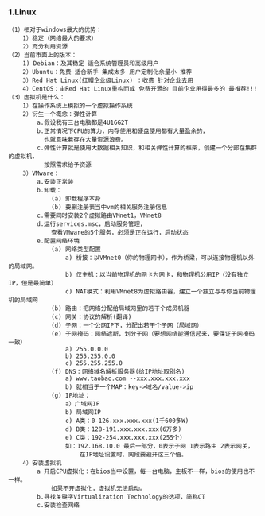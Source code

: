 ### 1.Linux 
    （1）相对于windows最大的优势：
        1）稳定（网络最大的要求）
        2）充分利用资源
    （2）当前市面上的版本：
        1) Debian：及其稳定 适合系统管理员和高级用户
        2）Ubuntu：免费 适合新手 集成太多 用户定制化余量小 推荐
        3）Red Hat Linux(红帽企业级Linux) ：收费 针对企业去用
        4）CentOS：由Red Hat Linux重构而成 免费开源的 目前企业用得最多的 最推荐!!!
    （3）虚拟机是什么：
        1）在操作系统上模拟的一个虚拟操作系统
        2）衍生一个概念：弹性计算
            a.假设我有三台电脑都是4U16G2T
            b.正常情况下CPU的算力，内存使用和硬盘使用都有大量盈余的，
              也就意味着存在大量资源浪费。
            c.弹性计算就是使用大数据相关知识，和相关弹性计算的框架，创建一个分部在集群的虚拟机，
              按照需求给予资源
        3）VMware：
            a.安装正常装
            b.卸载：
                (a) 卸载程序本身
                (b) 要删注册表当中vm的相关服务注册信息
            c.需要同时安装2个虚拟路由VMnet1，VMnet8
            d.运行services.msc，启动服务管理，
                查看VMware的5个服务，必须是正在运行，启动状态
            e.配置网络环境
                (a) 网络类型配置
                    a) 桥接：以VMnet0（你的物理网卡），作为桥梁，可以连接物理机以外的局域网。
                    b) 仅主机：以当前物理机的网卡为网卡，和物理机公用IP（没有独立IP，但是最简单）
                    c) NAT模式：利用VMnet8为虚拟路由器，建立一个独立与与你当前物理机的局域网
                (b) 路由：把网络分配给局域网里的若干个成员机器
                (c) 网关：协议的解析(翻译)
                (d) 子网：一个公网IP下，分配出若干个子网（局域网）
                (e) 子网掩码：网络遮断，划分子网（要想网络能通信起来，要保证子网掩码一致）
                    a) 255.0.0.0
                    b) 255.255.0.0
                    c) 255.255.255.0
                (f) DNS：网络域名解析服务器(给IP地址取别名)
                    a) www.taobao.com --xxx.xxx.xxx.xxx
                    b) 就相当于一个MAP：key->域名/value->ip
                (g) IP地址：
                    a）广域网IP
                    b) 局域网IP
                    c) A类：0-126.xxx.xxx.xxx(1千600多W)
                    d) B类：128-191.xxx.xxx.xxx(6万多)
                    e) C类：192-254.xxx.xxx.xxx(255个)
                    如：192.168.10.0 最后一部分，0表示子网 1表示路由 2表示网关，
                        在IP地址设置时，网段要避开这三个值。
        4）安装虚拟机
            a 开启CPU虚拟化：在bios当中设置，每一台电脑，主板不一样，bios的使用也不一样。
                如果不开虚拟化，虚拟机无法启动。
            b.寻找关键字Virtualization Technology的选项，简称CT 
            c.安装检查网络    